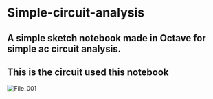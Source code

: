 # Simple-circuit-analysis
## A simple sketch notebook made in Octave for simple ac circuit analysis.
## This is the circuit used this notebook
![File_001](https://user-images.githubusercontent.com/54869347/74123382-3da9c280-4b94-11ea-8ff2-2607b7710432.png)
